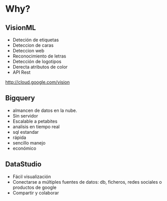 # Why?

## VisionML
- Deteción de etiquetas
- Deteccion de caras
- Deteccion web
- Reconocimiento de letras
- Detección de logotipos
- Derecta atributos de color
- API Rest

http://cloud.google.com/vision

## Bigquery 
- almancen de datos en la nube.
- Sin servidor
- Escalable a petabites
- analisis en tiempo real
- sql estandar
- rápida
- sencillo manejo
- económico

## DataStudio
- Fácil visualización
- Conectarse a múltiples fuentes de datos: db, ficheros, redes sociales o productos de google
- Compartir y colaborar